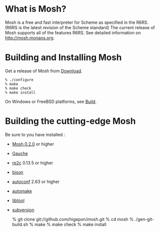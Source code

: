 # What is Mosh?
Mosh is a free and fast interpreter for Scheme as specified in the R6RS.(R6RS is the latest revision of the Scheme standard)
The current release of Mosh supports all of the features R6RS.
See detailed information on http://mosh.monaos.org.

# Building and Installing Mosh
Get a release of Mosh from [Download](http://code.google.com/p/mosh-scheme/downloads/list).

	% ./configure
	% make
	% make check
	% make install

On Windows or FreeBSD platforms, see [Build](http://mosh.monaos.org/files/doc/text/Download-txt.html).

# Building the cutting-edge Mosh
Be sure to you have installed :

- [Mosh 0.2.0](http://code.google.com/p/mosh-scheme/downloads/list) or higher
- [Gauche](http://practical-scheme.net/gauche/)
- [re2c](http://re2c.org/) 0.13.5 or higher
- [bison](http://www.gnu.org/software/bison/)
- [autoconf](http://www.gnu.org/software/autoconf/) 2.63 or higher
- [automake](http://www.gnu.org/software/automake/)
- [libtool](http://www.gnu.org/software/libtool/)
- [subversion](http://subversion.tigris.org/)


	% git clone git://github.com/higepon/mosh.git
	% cd mosh
	% ./gen-git-build.sh
	% make
	% make check
	% make install

